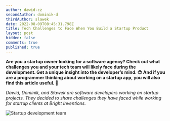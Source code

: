 ```yaml
---
author: dawid-cz
secondAuthor: dominik-d
thirdAuthor: slawek
date: 2022-08-09T08:45:31.798Z
title: Tech Challenges to Face When You Build a Startup Product
layout: post
hidden: false
comments: true
published: true
---
```

**Are you a startup owner looking for a software agency? Check out what challenges you and your tech team will likely face during the development. Get a unique insight into the developer’s mind. 😉 And if you are a programmer thinking about working on a startup app, you will also find this article useful. 🙂**

*Dawid, Dominik, and Sławek are software developers working on startup projects. They decided to share challenges they have faced while working for startup clients at Bright Inventions.*

![Startup development team](/images/startup_developers.png)